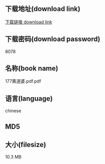 ## 下载地址(download link)
[下载链接 download link](https://voluble-croquembouche-d321dc.netlify.app/?s=177%E9%BB%84%E9%81%93%E5%A9%86.pdf)

## 下载密码(download password)
8078

## 名称(book name)
177黄道婆.pdf.pdf

## 语言(language)
chinese

## MD5


## 大小(filesize)
10.3 MB
